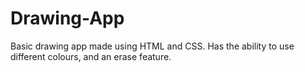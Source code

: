 # Drawing-App
Basic drawing app made using HTML and CSS. Has the ability to use different colours, and an erase feature.
